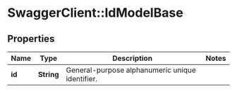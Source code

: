 # SwaggerClient::IdModelBase

## Properties
Name | Type | Description | Notes
------------ | ------------- | ------------- | -------------
**id** | **String** | General-purpose alphanumeric unique identifier. | 



